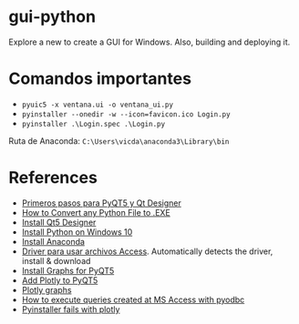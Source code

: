 # gui-python
Explore a new to create a GUI for Windows. Also, building and deploying it.

# Comandos importantes
- `pyuic5 -x ventana.ui -o ventana_ui.py`
- `pyinstaller --onedir -w --icon=favicon.ico Login.py`
- `pyinstaller .\Login.spec .\Login.py`

Ruta de Anaconda: `C:\Users\vicda\anaconda3\Library\bin`

# References
- [Primeros pasos para PyQT5 y Qt Designer](https://medium.com/@hektorprofe/primeros-pasos-en-pyqt-5-y-qt-designer-programas-gr%C3%A1ficos-con-python-6161fba46060)
- [How to Convert any Python File to .EXE](https://youtu.be/UZX5kH72Yx4)
- [Install Qt5 Designer](https://youtu.be/FVpho_UiDAY)
- [Install Python on Windows 10](https://matthewhorne.me/how-to-install-python-and-pip-on-windows-10/#:~:text=Add%20PIP%20to%20the%20Windows%20Environment%20Variables&text=Next%20select%20Environmental%20Variables%20and,New%20and%20type%20the%20following.&text=It%20should%20look%20something%20like,on%20all%20the%20opened%20windows.)
- [Install Anaconda](https://medium.com/@hektorprofe/tutorial-windows-10-agregar-el-python-de-anaconda-al-path-para-utilizarlo-en-la-cmd-y-powershell-72acf22901a)
- [Driver para usar archivos Access](https://www.microsoft.com/en-us/download/details.aspx?id=54920). Automatically detects the driver, install & download
- [Install Graphs for PyQT5](https://www.learnpyqt.com/courses/graphics-plotting/plotting-pyqtgraph/)
- [Add Plotly to PyQT5](https://stackoverflow.com/a/46658348)
- [Plotly graphs](https://plotly.com/python/)
- [How to execute queries created at MS Access with pyodbc](https://stackoverflow.com/a/34635700)
- [Pyinstaller fails with plotly](https://stackoverflow.com/a/61119844)

